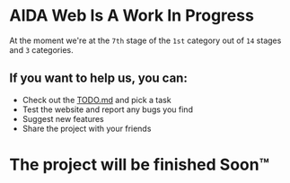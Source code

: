 # AIDA Web Is A Work In Progress

At the moment we're at the `7th` stage of the `1st` category out of `14` stages and `3` categories.

## If you want to help us, you can:

- Check out the [TODO.md](TODO.md) and pick a task
- Test the website and report any bugs you find
- Suggest new features
- Share the project with your friends

# The project will be finished Soon™️